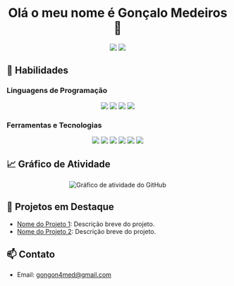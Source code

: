 <h1 align="center">Olá o meu nome é Gonçalo Medeiros 👋</h1>


<p align="center">
  <a href="mailto:gongon4med@gmail.com"><img src="https://img.shields.io/badge/Email-D14836?style=flat&logo=gmail&logoColor=white"></a>
  <a href="https://www.linkedin.com/in/seulinkedin"><img src="https://img.shields.io/badge/LinkedIn-0077B5?style=flat&logo=linkedin&logoColor=white"></a>
</p>

## 🚀 Habilidades
### Linguagens de Programação
<div align="center">
    <img src="https://img.shields.io/badge/Java-%23ED8B00.svg?style=flat&logo=java&logoColor=white" />
    <img src="https://img.shields.io/badge/C-%2300599C.svg?style=flat&logo=c&logoColor=white" />
    <img src="https://img.shields.io/badge/Python-%233776AB.svg?style=flat&logo=python&logoColor=white" />
    <img src="https://img.shields.io/badge/SQL-%2300599C.svg?style=flat&logo=postgresql&logoColor=white" />
</div>

### Ferramentas e Tecnologias
<div align="center">
    <img src="https://img.shields.io/badge/GitHub-%23121011.svg?style=flat&logo=github&logoColor=white" />
    <img src="https://img.shields.io/badge/Bitbucket-%230047B3.svg?style=flat&logo=bitbucket&logoColor=white" />
    <img src="https://img.shields.io/badge/IntelliJ_IDEA-%23000000.svg?style=flat&logo=intellij-idea&logoColor=white" />
    <img src="https://img.shields.io/badge/VS_Code-%23007ACC.svg?style=flat&logo=visual-studio-code&logoColor=white" />
    <img src="https://img.shields.io/badge/Jira-%230052CC.svg?style=flat&logo=jira&logoColor=white" />
    <img src="https://img.shields.io/badge/Oracle-%23F80000.svg?style=flat&logo=oracle&logoColor=white" />
</div>


## 📈 Gráfico de Atividade
<div align="center">
  <img src="https://github-readme-activity-graph.vercel.app/graph?username=seuusername&theme=radical&bg_color=0d1117&hide_border=true&area=true" alt="Gráfico de atividade do GitHub" />
</div>

## 🌟 Projetos em Destaque
- [Nome do Projeto 1](link_para_o_projeto): Descrição breve do projeto.
- [Nome do Projeto 2](link_para_o_projeto): Descrição breve do projeto.

## 📫 Contato
- Email: gongon4med@gmail.com

